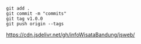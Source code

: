 ```
git add .
git commit -m "commits"
git tag v1.0.0
git push origin --tags
```
https://cdn.jsdelivr.net/gh/infoWisataBandung/jsweb/
